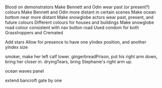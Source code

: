 Blood on demonstrators
Make Bennett and Odin wear past (or present?) colours
Make Bennett and Odin more distant in certain scenes
Make ocean bottom near more distant
Make snowglobe actors wear past, present, and future colours
Different colours for houses and buildings
Make snowglobe road colour consistent with nav button road
Used condom for both Grasshoppers and Cremated

Add stars
Allow for presence to have one yIndex position, and another yIndex size

smoker, make her left calf lower.
gingerbreadPrison, put his right arm down, bring her closer in.
dryingTears, bring Stephanie's right arm up.

ocean waves panel

extend bancroft gate by one
